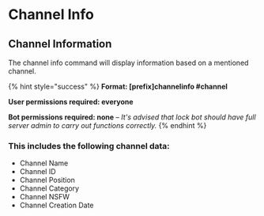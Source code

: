 # Channel Info

## Channel Information

The channel info command will display information based on a mentioned channel.

{% hint style="success" %}
**Format: \[prefix\]channelinfo \#channel**

**User permissions required: everyone**

**Bot permissions required: none** – _It's advised that lock bot should have full server admin to carry out functions correctly._
{% endhint %}

### This includes the following channel data:

* Channel Name
* Channel ID
* Channel Position 
* Channel Category
* Channel NSFW
* Channel Creation Date

